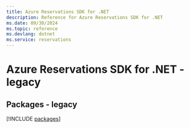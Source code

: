 ```yaml
---
title: Azure Reservations SDK for .NET
description: Reference for Azure Reservations SDK for .NET
ms.date: 09/30/2024
ms.topic: reference
ms.devlang: dotnet
ms.service: reservations
---
```

# Azure Reservations SDK for .NET - legacy
## Packages - legacy
[!INCLUDE [packages](reservations-index.md)]